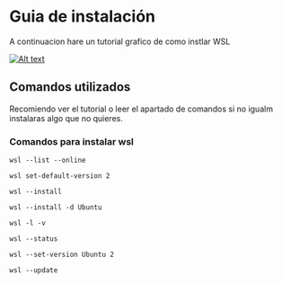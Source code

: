 # Guia de instalación
A continuacion hare un tutorial grafico de como instlar WSL

[![Alt text](https://img.youtube.com/vi/tXMAkRDuSDk/0.jpg)](https://www.youtube.com/watch?v=6XjBnfQjL49MFl2g)

## Comandos utilizados
Recomiendo ver el tutorial o leer el apartado de comandos si no igualm instalaras algo que no quieres.
### Comandos para instalar wsl
```wsl --list --online```

```wsl set-default-version 2```

```wsl --install```

```wsl --install -d Ubuntu```

```wsl -l -v ```

```wsl --status```

```wsl --set-version Ubuntu 2```

```wsl --update ```
